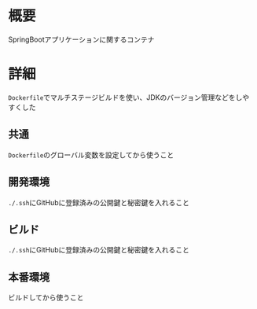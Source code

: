 # 概要
SpringBootアプリケーションに関するコンテナ

# 詳細
`Dockerfile`でマルチステージビルドを使い、JDKのバージョン管理などをしやすくした<br>

## 共通
`Dockerfile`のグローバル変数を設定してから使うこと<br>

## 開発環境
`./.ssh`にGitHubに登録済みの公開鍵と秘密鍵を入れること<br>

## ビルド
`./.ssh`にGitHubに登録済みの公開鍵と秘密鍵を入れること<br>

## 本番環境
ビルドしてから使うこと<br>
